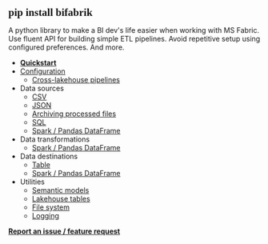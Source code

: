 <!--- The assembly line for your lakehouse -->

<span style="font-family:Consolas; font-size:1.5em;">__pip install bifabrik__</span>

A python library to make a BI dev's life easier when working with MS Fabric. Use fluent API for building simple ETL pipelines. Avoid repetitive setup using configured preferences. And more.

 - **[Quickstart](/tutorial/quickstart.md)**
 - [Configuration](/tutorial/configuration.md)
   - [Cross-lakehouse pipelines](/tutorial/cfg_storage.md)
 - Data sources
   - [CSV](/tutorial/src_csv.md)
   - [JSON](/tutorial/src_json.md)
   - [Archiving processed files](/tutorial/msc_files_archive.md)
   - [SQL](/tutorial/src_sql.md)
   - [Spark / Pandas DataFrame](/tutorial/src_spark_df.md)
- Data transformations
   - [Spark / Pandas DataFrame](/tutorial/tsf_spark_df.md)
- Data destinations
   - [Table](/tutorial/dst_table.md)
   - [Spark / Pandas DataFrame](/tutorial/dst_spark_df.md)
- Utilities
   - [Semantic models](/tutorial/util_tmsl.md)
   - [Lakehouse tables](/tutorial/util_table.md)
   - [File system](/tutorial/util_fs.md)
   - [Logging](/tutorial/util_log.md)

**[Report an issue / feature request](https://github.com/rjankovic/bifabrik/issues)**  
